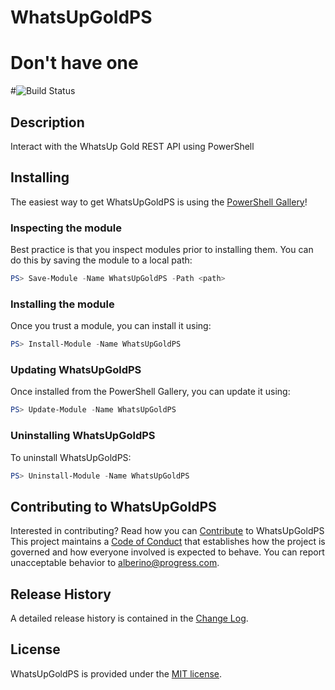 # WhatsUpGoldPS

# Don't have one
#![Build Status](https://build.status.url.here)

## Description
Interact with the WhatsUp Gold REST API using PowerShell

## Installing
The easiest way to get WhatsUpGoldPS is using the [PowerShell Gallery](https://powershellgallery.com/packages/WhatsUpGoldPS/)!

### Inspecting the module
Best practice is that you inspect modules prior to installing them. You can do this by saving the module to a local path:
``` PowerShell
PS> Save-Module -Name WhatsUpGoldPS -Path <path>
```
### Installing the module
Once you trust a module, you can install it using:
``` PowerShell
PS> Install-Module -Name WhatsUpGoldPS
```
### Updating WhatsUpGoldPS
Once installed from the PowerShell Gallery, you can update it using:
``` PowerShell
PS> Update-Module -Name WhatsUpGoldPS
```
### Uninstalling WhatsUpGoldPS
To uninstall WhatsUpGoldPS:
``` PowerShell
PS> Uninstall-Module -Name WhatsUpGoldPS
```
## Contributing to WhatsUpGoldPS
Interested in contributing? Read how you can [Contribute](contributing.md) to WhatsUpGoldPS
This project maintains a [Code of Conduct](code-of-conduct.md) that establishes how the project is governed and how everyone involved is expected to behave. You can report unacceptable behavior to [alberino@progress.com](mailto:alberino@progress.com).

## Release History
A detailed release history is contained in the [Change Log](CHANGELOG.md).

## License
WhatsUpGoldPS is provided under the [MIT license](LICENSE.md).
